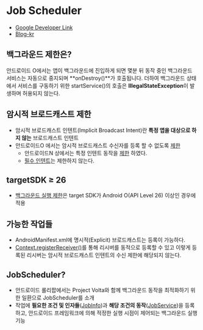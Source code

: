 # Job Scheduler
- [Google Developer Link](https://developer.android.com/reference/android/app/job/JobScheduler)
- [Blog-kr](https://medium.com/til-kotlin-ko/android-o%EC%97%90%EC%84%9C%EC%9D%98-%EB%B0%B1%EA%B7%B8%EB%9D%BC%EC%9A%B4%EB%93%9C-%EC%B2%98%EB%A6%AC%EB%A5%BC-%EC%9C%84%ED%95%9C-jobintentservice-250af2f7783c)

## 백그라운드 제한은?
안드로이드 O에서는 앱이 백그라운드에 진입하게 되면 몇분 뒤 동작 중인 백그라운드 서비스는 자동으로 중지되며 **onDestroy()**가 호출됩니다. 더하여 백그라운드 상태에서 서비스를 구동하기 위한 startService()의 호출은 **IllegalStateException**이 발생하며 허용되지 않는다.

## 암시적 브로드캐스트 제한
- 암시적 브로드캐스트 인텐트(Implicit Broadcast Intent)란 **특정 앱을 대상으로 하지 않는** 브로드캐스트 인텐트
- 안드로이드O 에서는 암시적 브로드캐스트 수신자를 등록 할 수 없도록 [제한](https://developer.android.com/about/versions/oreo/background#broadcasts)
	- 안드로이드N 상에서는 특정 인텐트 동작을 [제한](https://developer.android.com/topic/performance/background-optimization) 하였다.
	- [필수 인텐트](https://developer.android.com/guide/components/broadcast-exceptions)는 제한하지 않는다.

## targetSDK ≥ 26
- [백그라운드 실행 제한](https://developer.android.com/preview/features/background.htl)은 target SDK가 Android O(API Level 26) 이상인 경우에 적용

## 가능한 작업들
- AndroidManifest.xml에 명시적(Explicit) 브로드캐스트는 등록이 가능하다.
- [Context.registerReceiver()](https://developer.android.com/reference/android/content/Context.html#registerReceiver%28android.content.BroadcastReceiver,%20android.content.IntentFilter%29)를 통해 리시버를 동적으로 등록할 수 있고 이렇게 등록된 리시버는 암시적 브로드캐스트 인텐트의 수신 제한에 해당되지 않는다.

## JobScheduler?
- 안드로이드 롤리팝에서는 Project Volta와 함께 백그라운드 동작을 최적화하기 위한 일환으로 JobScheduler를 소개
- 작업에 **필요한 조건 및 인자들**([JobInfo](https://developer.android.com/reference/android/app/job/JobService))과 **해당 조건의 동작**([JobService](https://developer.android.com/reference/android/app/job/JobService))을 등록하고, 안드로이드 프레임워크에 의해 적정한 실행 시점이 제어되는 백그라운드 실행 기능
<!--stackedit_data:
eyJoaXN0b3J5IjpbLTUwOTQ1MDMwNCwxOTI1OTA3ODksLTQ0OD
c5ODM3OSwtMTUyNTYxMTc3MSw3NDgyNjMwNzJdfQ==
-->